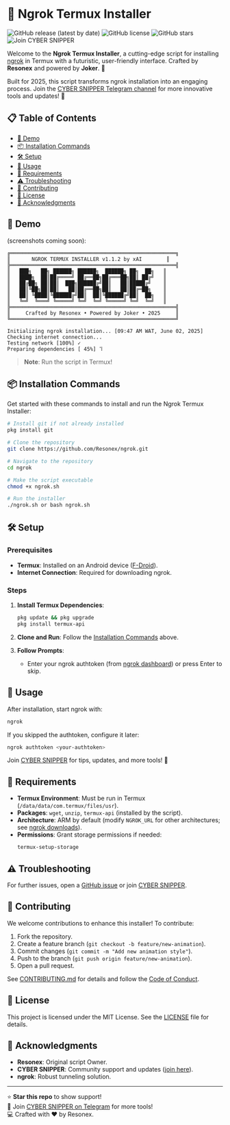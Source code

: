 # 🚀 Ngrok Termux Installer

![GitHub release (latest by date)](https://img.shields.io/github/v/release/Resonex/ngrok?color=cyan&style=flat-square)
![GitHub license](https://img.shields.io/github/license/Resonex/ngrok?color=yellow&style=flat-square)
![GitHub stars](https://img.shields.io/github/stars/Resonex/ngrok?color=lightgreen&style=flat-square)
![Join CYBER SNIPPER](https://img.shields.io/badge/Telegram-Join%20CYBER%20SNIPPER-purple?style=flat-square&logo=telegram)

Welcome to the **Ngrok Termux Installer**, a cutting-edge script for installing [ngrok](https://ngrok.com) in Termux with a futuristic, user-friendly interface. Crafted by **Resonex** and powered by **Joker**. 🚀

Built for 2025, this script transforms ngrok installation into an engaging process. Join the [CYBER SNIPPER Telegram channel](https://t.me/cyber_snipper) for more innovative tools and updates! 🔗

## 📋 Table of Contents

- [🎥 Demo](#-demo)
- [📦 Installation Commands](#-installation-commands)
- [🛠️ Setup](#-setup)
- [📖 Usage](#-usage)
- [🔧 Requirements](#-requirements)
- [⚠️ Troubleshooting](#-troubleshooting)
- [🤝 Contributing](#-contributing)
- [📜 License](#-license)
- [🙌 Acknowledgments](#-acknowledgments)


## 🎥 Demo

(screenshots coming soon):

```
╔══════════════════════════════════════════════════════╗
║       NGROK TERMUX INSTALLER v1.1.2 by xAI        ║
╠══════════════════════════════════════════════════════╣
║   ███╗   ██╗ ██████╗ ██████╗  ██████╗ ██╗  ██╗   ║
║   ████╗  ██║██╔════╝ ██╔══██╗██╔═══██╗██║ ██╔╝   ║
║   ██╔██╗ ██║██║  ███╗██████╔╝██║   ██║█████╔╝    ║
║   ██║╚██╗██║██║   ██║██╔══██╗██║   ██║██╔═██╗    ║
║   ██║ ╚████║╚██████╔╝██║  ██║╚██████╔╝██║  ██╗   ║
║   ╚═╝  ╚═══╝ ╚═════╝ ╚═╝  ╚═╝ ╚═════╝ ╚═╝  ╚═╝   ║
╠══════════════════════════════════════════════════════╣
║     Crafted by Resonex • Powered by Joker • 2025     ║
╚══════════════════════════════════════════════════════╝

Initializing ngrok installation... [09:47 AM WAT, June 02, 2025]
Checking internet connection...
Testing network [100%] ✓
Preparing dependencies [ 45%] ⠹
```

> **Note**: Run the script in Termux!

## 📦 Installation Commands

Get started with these commands to install and run the Ngrok Termux Installer:

```bash
# Install git if not already installed
pkg install git

# Clone the repository
git clone https://github.com/Resonex/ngrok.git

# Navigate to the repository
cd ngrok

# Make the script executable
chmod +x ngrok.sh

# Run the installer
./ngrok.sh or bash ngrok.sh
```

## 🛠️ Setup

### Prerequisites
- **Termux**: Installed on an Android device ([F-Droid](https://f-droid.org)).
- **Internet Connection**: Required for downloading ngrok.

### Steps
1. **Install Termux Dependencies**:
   ```bash
   pkg update && pkg upgrade
   pkg install termux-api
   ```

2. **Clone and Run**:
   Follow the [Installation Commands](#-installation-commands) above.

3. **Follow Prompts**:
   - Enter your ngrok authtoken (from [ngrok dashboard](https://dashboard.ngrok.com)) or press Enter to skip.

## 📖 Usage

After installation, start ngrok with:
```bash
ngrok
```

If you skipped the authtoken, configure it later:
```bash
ngrok authtoken <your-authtoken>
```

Join [CYBER SNIPPER](https://t.me/cyber_snipper) for tips, updates, and more tools! 📱

## 🔧 Requirements

- **Termux Environment**: Must be run in Termux (`/data/data/com.termux/files/usr`).
- **Packages**: `wget`, `unzip`, `termux-api` (installed by the script).
- **Architecture**: ARM by default (modify `NGROK_URL` for other architectures; see [ngrok downloads](https://ngrok.com/download)).
- **Permissions**: Grant storage permissions if needed:
  ```bash
  termux-setup-storage
  ```

## ⚠️ Troubleshooting

For further issues, open a [GitHub issue](https://github.com/Resonex/ngrok/issues) or join [CYBER SNIPPER](https://t.me/cyber_snipper).

## 🤝 Contributing

We welcome contributions to enhance this installer! To contribute:

1. Fork the repository.
2. Create a feature branch (`git checkout -b feature/new-animation`).
3. Commit changes (`git commit -m "Add new animation style"`).
4. Push to the branch (`git push origin feature/new-animation`).
5. Open a pull request.

See [CONTRIBUTING.md](CONTRIBUTING.md) for details and follow the [Code of Conduct](CODE_OF_CONDUCT.md).

## 📜 License

This project is licensed under the MIT License. See the [LICENSE](LICENSE) file for details.

## 🙌 Acknowledgments

- **Resonex**: Original script Owner.
- **CYBER SNIPPER**: Community support and updates ([join here](https://t.me/cyber_snipper)).
- **ngrok**: Robust tunneling solution.

---

⭐ **Star this repo** to show support!  
📢 Join [CYBER SNIPPER on Telegram](https://t.me/cyber_snipper) for more tools!  
💻 Crafted with ❤️ by Resonex.
